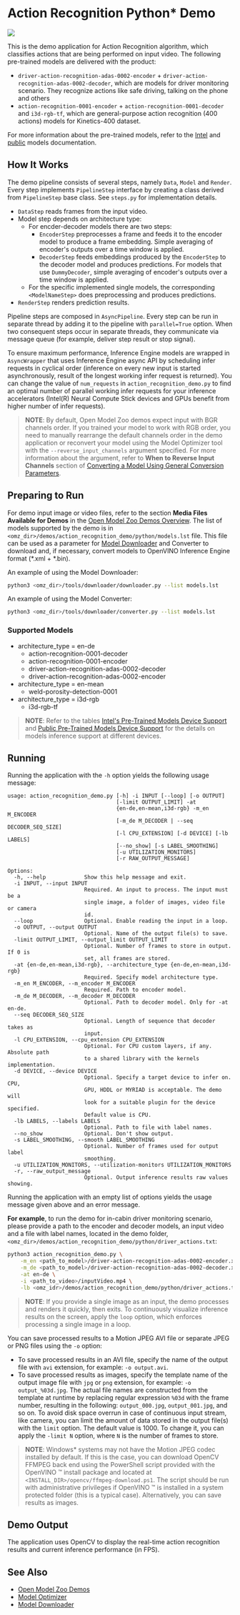 # Action Recognition Python\* Demo

![](./action_recognition.gif)

This is the demo application for Action Recognition algorithm, which classifies actions that are being performed on input video.
The following pre-trained models are delivered with the product:

* `driver-action-recognition-adas-0002-encoder` + `driver-action-recognition-adas-0002-decoder`, which are models for driver monitoring scenario. They recognize actions like safe driving, talking on the phone and others
* `action-recognition-0001-encoder` + `action-recognition-0001-decoder` and `i3d-rgb-tf`, which are general-purpose action recognition (400 actions) models for Kinetics-400 dataset.

For more information about the pre-trained models, refer to the [Intel](../../../models/intel/index.md) and [public](../../../models/public/index.md) models documentation.

## How It Works

The demo pipeline consists of several steps, namely `Data`, `Model` and `Render`.
Every step implements `PipelineStep` interface by creating a class derived from `PipelineStep` base class. See `steps.py` for implementation details.

* `DataStep` reads frames from the input video.
*  Model step depends on architecture type:
    - For encder-decoder models there are two steps:
      -  `EncoderStep` preprocesses a frame and feeds it to the encoder model to produce a frame embedding. Simple averaging of encoder's outputs over a time window is applied.
      -  `DecoderStep` feeds embeddings produced by the `EncoderStep` to the decoder model and produces predictions. For models that use `DummyDecoder`, simple averaging of encoder's outputs over a time window is applied.
    - For the specific implemented single models, the corresponding `<ModelNameStep>` does preprocessing and produces predictions.
* `RenderStep` renders prediction results.

Pipeline steps are composed in `AsyncPipeline`. Every step can be run in separate thread by adding it to the pipeline with `parallel=True` option.
When two consequent steps occur in separate threads, they communicate via message queue (for example, deliver step result or stop signal).

To ensure maximum performance, Inference Engine models are wrapped in `AsyncWrapper`
that uses Inference Engine async API by scheduling infer requests in cyclical order
(inference on every new input is started asynchronously, result of the longest working infer request is returned).
You can change the value of `num_requests` in `action_recognition_demo.py` to find an optimal number of parallel working infer requests for your inference accelerators
(Intel(R) Neural Compute Stick devices and GPUs benefit from higher number of infer requests).

> **NOTE**: By default, Open Model Zoo demos expect input with BGR channels order. If you trained your model to work with RGB order, you need to manually rearrange the default channels order in the demo application or reconvert your model using the Model Optimizer tool with the `--reverse_input_channels` argument specified. For more information about the argument, refer to **When to Reverse Input Channels** section of [Converting a Model Using General Conversion Parameters](https://docs.openvinotoolkit.org/latest/_docs_MO_DG_prepare_model_convert_model_Converting_Model_General.html).

## Preparing to Run

For demo input image or video files, refer to the section **Media Files Available for Demos** in the [Open Model Zoo Demos Overview](../../README.md).
The list of models supported by the demo is in `<omz_dir>/demos/action_recognition_demo/python/models.lst` file.
This file can be used as a parameter for [Model Downloader](../../../tools/downloader/README.md) and Converter to download and, if necessary, convert models to OpenVINO Inference Engine format (\*.xml + \*.bin).

An example of using the Model Downloader:

```sh
python3 <omz_dir>/tools/downloader/downloader.py --list models.lst
```

An example of using the Model Converter:

```sh
python3 <omz_dir>/tools/downloader/converter.py --list models.lst
```

### Supported Models

* architecture_type = en-de
    - action-recognition-0001-decoder
    - action-recognition-0001-encoder
    - driver-action-recognition-adas-0002-decoder
    - driver-action-recognition-adas-0002-encoder
* architecture_type = en-mean
    - weld-porosity-detection-0001
* architecture_type = i3d-rgb
    - i3d-rgb-tf

> **NOTE**: Refer to the tables [Intel's Pre-Trained Models Device Support](../../../models/intel/device_support.md) and [Public Pre-Trained Models Device Support](../../../models/public/device_support.md) for the details on models inference support at different devices.

## Running

Running the application with the `-h` option yields the following usage message:

```
usage: action_recognition_demo.py [-h] -i INPUT [--loop] [-o OUTPUT]
                                  [-limit OUTPUT_LIMIT] -at
                                  {en-de,en-mean,i3d-rgb} -m_en M_ENCODER
                                  [-m_de M_DECODER | --seq DECODER_SEQ_SIZE]
                                  [-l CPU_EXTENSION] [-d DEVICE] [-lb LABELS]
                                  [--no_show] [-s LABEL_SMOOTHING]
                                  [-u UTILIZATION_MONITORS]
                                  [-r RAW_OUTPUT_MESSAGE]

Options:
  -h, --help            Show this help message and exit.
  -i INPUT, --input INPUT
                        Required. An input to process. The input must be a
                        single image, a folder of images, video file or camera
                        id.
  --loop                Optional. Enable reading the input in a loop.
  -o OUTPUT, --output OUTPUT
                        Optional. Name of the output file(s) to save.
  -limit OUTPUT_LIMIT, --output_limit OUTPUT_LIMIT
                        Optional. Number of frames to store in output. If 0 is
                        set, all frames are stored.
  -at {en-de,en-mean,i3d-rgb}, --architecture_type {en-de,en-mean,i3d-rgb}
                        Required. Specify model architecture type.
  -m_en M_ENCODER, --m_encoder M_ENCODER
                        Required. Path to encoder model.
  -m_de M_DECODER, --m_decoder M_DECODER
                        Optional. Path to decoder model. Only for -at en-de.
  --seq DECODER_SEQ_SIZE
                        Optional. Length of sequence that decoder takes as
                        input.
  -l CPU_EXTENSION, --cpu_extension CPU_EXTENSION
                        Optional. For CPU custom layers, if any. Absolute path
                        to a shared library with the kernels implementation.
  -d DEVICE, --device DEVICE
                        Optional. Specify a target device to infer on. CPU,
                        GPU, HDDL or MYRIAD is acceptable. The demo will
                        look for a suitable plugin for the device specified.
                        Default value is CPU.
  -lb LABELS, --labels LABELS
                        Optional. Path to file with label names.
  --no_show             Optional. Don't show output.
  -s LABEL_SMOOTHING, --smooth LABEL_SMOOTHING
                        Optional. Number of frames used for output label
                        smoothing.
  -u UTILIZATION_MONITORS, --utilization-monitors UTILIZATION_MONITORS
  -r, --raw_output_message
                        Optional. Output inference results raw values showing.
```

Running the application with an empty list of options yields the usage message given above and an error message.

**For example**, to run the demo for in-cabin driver monitoring scenario, please provide a path to the encoder and decoder models, an input video and a file with label names, located in the demo folder, `<omz_dir>/demos/action_recognition_demo/python/driver_actions.txt`:

```sh
python3 action_recognition_demo.py \
    -m_en <path_to_model>/driver-action-recognition-adas-0002-encoder.xml \
    -m_de <path_to_model>/driver-action-recognition-adas-0002-decoder.xml \
    -at en-de \
    -i <path_to_video>/inputVideo.mp4 \
    -lb <omz_idr>/demos/action_recognition_demo/python/driver_actions.txt
```

>**NOTE**: If you provide a single image as an input, the demo processes and renders it quickly, then exits. To continuously visualize inference results on the screen, apply the `loop` option, which enforces processing a single image in a loop.

You can save processed results to a Motion JPEG AVI file or separate JPEG or PNG files using the `-o` option:

* To save processed results in an AVI file, specify the name of the output file with `avi` extension, for example: `-o output.avi`.
* To save processed results as images, specify the template name of the output image file with `jpg` or `png` extension, for example: `-o output_%03d.jpg`. The actual file names are constructed from the template at runtime by replacing regular expression `%03d` with the frame number, resulting in the following: `output_000.jpg`, `output_001.jpg`, and so on.
To avoid disk space overrun in case of continuous input stream, like camera, you can limit the amount of data stored in the output file(s) with the `limit` option. The default value is 1000. To change it, you can apply the `-limit N` option, where `N` is the number of frames to store.

>**NOTE**: Windows\* systems may not have the Motion JPEG codec installed by default. If this is the case, you can download OpenCV FFMPEG back end using the PowerShell script provided with the OpenVINO &trade; install package and located at `<INSTALL_DIR>/opencv/ffmpeg-download.ps1`. The script should be run with administrative privileges if OpenVINO &trade; is installed in a system protected folder (this is a typical case). Alternatively, you can save results as images.

## Demo Output

The application uses OpenCV to display the real-time action recognition results and current inference performance (in FPS).

## See Also

* [Open Model Zoo Demos](../../README.md)
* [Model Optimizer](https://docs.openvinotoolkit.org/latest/_docs_MO_DG_Deep_Learning_Model_Optimizer_DevGuide.html)
* [Model Downloader](../../../tools/downloader/README.md)
